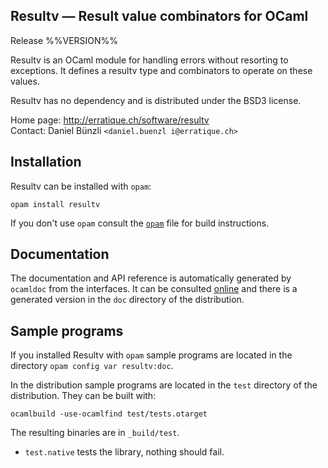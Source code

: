 Resultv — Result value combinators for OCaml
-------------------------------------------------------------------------------
Release %%VERSION%%

Resultv is an OCaml module for handling errors without resorting to
exceptions. It defines a resultv type and combinators to operate on
these values.

Resultv has no dependency and is distributed under the BSD3 license.

Home page: http://erratique.ch/software/resultv  
Contact: Daniel Bünzli `<daniel.buenzl i@erratique.ch>`

## Installation

Resultv can be installed with `opam`:

    opam install resultv

If you don't use `opam` consult the [`opam`](opam) file for build
instructions.

## Documentation

The documentation and API reference is automatically generated by
`ocamldoc` from the interfaces. It can be consulted [online][5]
and there is a generated version in the `doc` directory of the
distribution.

[5]: http://erratique.ch/software/resultv/doc/


## Sample programs

If you installed Resultv with `opam` sample programs are located in
the directory `opam config var resultv:doc`.

In the distribution sample programs are located in the `test`
directory of the distribution. They can be built with:

    ocamlbuild -use-ocamlfind test/tests.otarget

The resulting binaries are in `_build/test`.

- `test.native` tests the library, nothing should fail.
